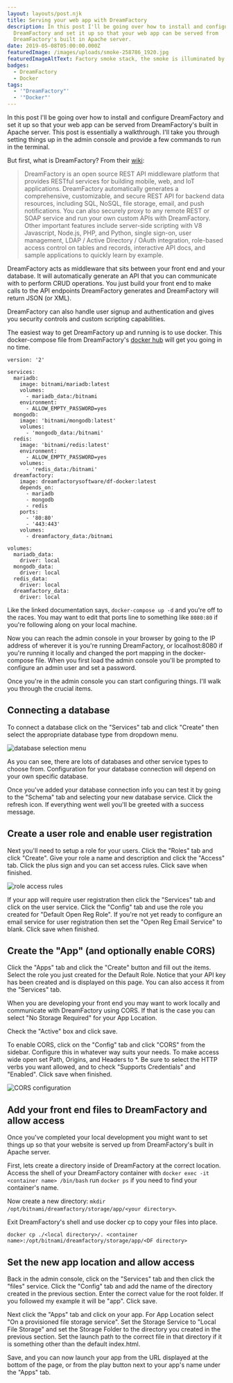 ```yaml
---
layout: layouts/post.njk
title: Serving your web app with DreamFactory
description: In this post I'll be going over how to install and configure
  DreamFactory and set it up so that your web app can be served from
  DreamFactory's built in Apache server.
date: 2019-05-08T05:00:00.000Z
featuredImage: /images/uploads/smoke-258786_1920.jpg
featuredImageAltText: Factory smoke stack, the smoke is illuminated by sunset
badges:
  - DreamFactory
  - Docker
tags:
  - '"DreamFactory"'
  - '"Docker"'
---
```

In this post I'll be going over how to install and configure DreamFactory and set it up so that your web app can be served from DreamFactory's built in Apache server. This post is essentially a walkthrough. I'll take you through setting things up in the admin console and provide a few commands to run in the terminal.

But first, what is DreamFactory? From their [wiki](http://wiki.dreamfactory.com/DreamFactory/Overview):

> DreamFactory is an open source REST API middleware platform that provides RESTful services for building mobile, web, and IoT applications.
> DreamFactory automatically generates a comprehensive, customizable, and secure REST API for backend data resources, including SQL, NoSQL, file storage, email, and push notifications. You can also securely proxy to any remote REST or SOAP service and run your own custom APIs with DreamFactory.
> Other important features include server-side scripting with V8 Javascript, Node.js, PHP, and Python, single sign-on, user management, LDAP / Active Directory / OAuth integration, role-based access control on tables and records, interactive API docs, and sample applications to quickly learn by example.

DreamFactory acts as middleware that sits between your front end and your database. It will automatically generate an API that you can communicate with to perform CRUD operations. You just build your front end to make calls to the API endpoints DreamFactory generates and DreamFactory will return JSON (or XML).

DreamFactory can also handle user signup and authentication and gives you security controls and custom scripting capabilities.

The easiest way to get DreamFactory up and running is to use docker. This docker-compose file from DreamFactory's [docker hub](https://hub.docker.com/r/dreamfactorysoftware/df-docker/) will get you going in no time.

```
version: '2'

services:
  mariadb:
    image: bitnami/mariadb:latest
    volumes:
      - mariadb_data:/bitnami
    environment:
      - ALLOW_EMPTY_PASSWORD=yes
  mongodb:
    image: 'bitnami/mongodb:latest'
    volumes:
      - 'mongodb_data:/bitnami'
  redis:
    image: 'bitnami/redis:latest'
    environment:
      - ALLOW_EMPTY_PASSWORD=yes
    volumes:
      - 'redis_data:/bitnami'
  dreamfactory:
    image: dreamfactorysoftware/df-docker:latest
    depends_on:
      - mariadb
      - mongodb
      - redis
    ports:
      - '80:80'
      - '443:443'
    volumes:
      - dreamfactory_data:/bitnami

volumes:
  mariadb_data:
    driver: local
  mongodb_data:
    driver: local
  redis_data:
    driver: local
  dreamfactory_data:
    driver: local
```

Like the linked documentation says, `docker-compose up -d` and you're off to the races. You may want to edit that ports line to something like `8080:80` if you're following along on your local machine.

Now you can reach the admin console in your browser by going to the IP address of wherever it is you're running DreamFactory, or localhost:8080 if you're running it locally and changed the port mapping in the docker-compose file. When you first load the admin console you'll be prompted to configure an admin user and set a password.

Once you're in the admin console you can start configuring things. I'll walk you through the crucial items.

## Connecting a database

To connect a database click on the "Services" tab and click "Create" then select the appropriate database type from dropdown menu.

![database selection menu](/images/uploads/database-select.png)

As you can see, there are lots of databases and other service types to choose from. Configuration for your database connection will depend on your own specific database.

Once you've added your database connection info you can test it by going to the "Schema" tab and selecting your new database service. Click the refresh icon. If everything went well you'll be greeted with a success message.

## Create a user role and enable user registration

Next you'll need to setup a role for your users.
Click the "Roles" tab and click "Create". Give your role a name and description and click the "Access" tab.
Click the plus sign and you can set access rules. Click save when finished.

![role access rules](/images/uploads/role-access.png)

If your app will require user registration then click the "Services" tab and click on the user service. Click the "Config" tab and use the role you created for "Default Open Reg Role". If you're not yet ready to configure an email service for user registration then set the "Open Reg Email Service" to blank. Click save when finished.

## Create the "App" (and optionally enable CORS)

Click the "Apps" tab and click the "Create" button and fill out the items. Select the role you just created for the Default Role. Notice that your API key has been created and is displayed on this page. You can also access it from the "Services" tab.

When you are developing your front end you may want to work locally and communicate with DreamFactory using CORS. If that is the case you can select "No Storage Required" for your App Location.

Check the "Active" box and click save.

To enable CORS, click on the "Config" tab and click "CORS" from the sidebar. Configure this in whatever way suits your needs. To make access wide open set Path, Origins, and Headers to \*.
Be sure to select the HTTP verbs you want allowed, and to check "Supports Credentials" and "Enabled". Click save when finished.

![CORS configuration](/images/uploads/CORS.png)

## Add your front end files to DreamFactory and allow access

Once you've completed your local development you might want to set things up so that your website is served up from DreamFactory's built in Apache server.

First, lets create a directory inside of DreamFactory at the correct location. Access the shell of your DreamFactory container with `docker exec -it <container name> /bin/bash` run `docker ps` if you need to find your container's name.

Now create a new directory: `mkdir /opt/bitnami/dreamfactory/storage/app/<your directory>`.

Exit DreamFactory's shell and use docker cp to copy your files into place.

`docker cp ./<local directory>/. <container name>:/opt/bitnami/dreamfactory/storage/app/<DF directory>`

## Set the new app location and allow access

Back in the admin console, click on the "Services" tab and then click the "files" service. Click the "Config" tab and add the name of the directory created in the previous section. Enter the correct value for the root folder. If you followed my example it will be "app". Click save.

Next click the "Apps" tab and click on your app. For App Location select "On a provisioned file storage service". Set the Storage Service to "Local File Storage" and set the Storage Folder to the directory you created in the previous section. Set the launch path to the correct file in that directory if it is something other than the default index.html.

Save, and you can now launch your app from the URL displayed at the bottom of the page, or from the play button next to your app's name under the "Apps" tab.